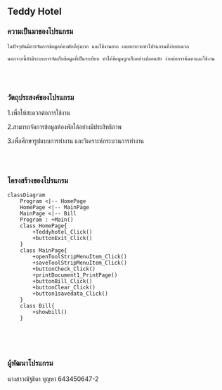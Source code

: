 ## Teddy Hotel
### ความเป็นมาของโปรแกรม
    ในปัจจุบันมีการจัดการข้อมูลห้องพักที่ยุ่งยาก และใช้งานยาก เลยอยากจะทำโปรแกรมที่ง่ายสะดวก
    
    นอกจากนี้ยังมีระบบการจัดเก็บข้อมูลที่เป็นระเบียบ ทำให้ข้อมูลถูกเก็บอย่างปลอดภัย ง่ายต่อการค้นหาและใช้งาน
    
    
    

<br/><br/>
### วัตถุประสงค์ของโปรแกรม
1.เพื่อให้สะดวกต่อการใช้งาน

2.สามารถจัดการข้อมูลห้องพักได้อย่างมีประสิทธิภาพ

3.เพื่อศึกษารูปแบบการทำงาน และวิเคราะห์กระบวนการทำงาน

<br/><br/>
### โครงสร้างของโปรแกรม
```mermaid
classDiagram
    Program <|-- HomePage
    HomePage <|-- MainPage
    MainPage <|-- Bill
    Program : +Main()
    class HomePage{
        +Teddyhotel_Click()
        +buttonExit_Click()
    }
    class MainPage{
        +openToolStripMenuItem_Click()
        +saveToolStripMenuItem_Click()
        +buttonCheck_Click()
        +printDocument1_PrintPage()
        +buttonBill_Click()
        +buttonClear_Click()
        +button1savedata_Click()
    }
    class Bill{
        +showbill()
    }
  
```
<br/><br/>
### ผู้พัฒนาโปรแกรม
นางสาวณัฐธิดา บุญพา 643450647-2
